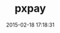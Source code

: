 ---
layout: post
title:  "pxpay"
repo:   "bradleypriest/pxpay"
date:   2015-02-18 17:18:31
gemurl: http://github.com/bradleypriest/pxpay
---